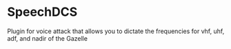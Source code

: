 # SpeechDCS
Plugin for voice attack that allows you to dictate the frequencies for vhf, uhf, adf, and nadir of the Gazelle

